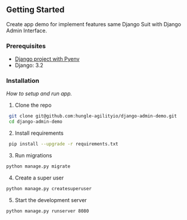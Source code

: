 <!-- GETTING STARTED -->

## Getting Started

Create app demo for implement features same Django Suit with Django Admin Interface.

### Prerequisites

- [Django project with Pyenv](https://mrdjangoblog.wordpress.com/2016/09/23/how-to-start-django-project-with-pyenv/)
- Django: 3.2

### Installation

_How to setup and run app._

1. Clone the repo

```sh
 git clone git@github.com:hungle-agilityio/django-admin-demo.git
 cd django-admin-demo
```

2. Install requirements

```sh
 pip install --upgrade -r requirements.txt
```

3. Run migrations

```sh
python manage.py migrate
```

4. Create a super user

```sh
python manage.py createsuperuser
```


5. Start the development server

```sh
python manage.py runserver 8080
```
